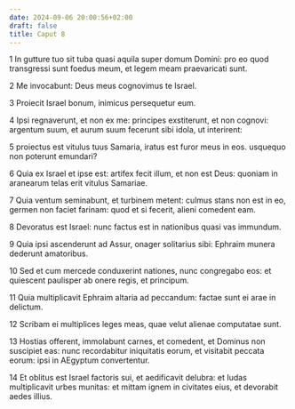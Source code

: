 ```yaml
---
date: 2024-09-06 20:00:56+02:00
draft: false
title: Caput 8
---
```





1 In gutture tuo sit tuba quasi aquila super domum Domini: pro eo quod transgressi sunt foedus meum, et legem meam praevaricati sunt.

2 Me invocabunt: Deus meus cognovimus te Israel.

3 Proiecit Israel bonum, inimicus persequetur eum.

4 Ipsi regnaverunt, et non ex me: principes exstiterunt, et non cognovi: argentum suum, et aurum suum fecerunt sibi idola, ut interirent:

5 proiectus est vitulus tuus Samaria, iratus est furor meus in eos. usquequo non poterunt emundari?

6 Quia ex Israel et ipse est: artifex fecit illum, et non est Deus: quoniam in aranearum telas erit vitulus Samariae.

7 Quia ventum seminabunt, et turbinem metent: culmus stans non est in eo, germen non faciet farinam: quod et si fecerit, alieni comedent eam.

8 Devoratus est Israel: nunc factus est in nationibus quasi vas immundum.

9 Quia ipsi ascenderunt ad Assur, onager solitarius sibi: Ephraim munera dederunt amatoribus.

10 Sed et cum mercede conduxerint nationes, nunc congregabo eos: et quiescent paulisper ab onere regis, et principum.

11 Quia multiplicavit Ephraim altaria ad peccandum: factae sunt ei arae in delictum.

12 Scribam ei multiplices leges meas, quae velut alienae computatae sunt.

13 Hostias offerent, immolabunt carnes, et comedent, et Dominus non suscipiet eas: nunc recordabitur iniquitatis eorum, et visitabit peccata eorum: ipsi in AEgyptum convertentur.

14 Et oblitus est Israel factoris sui, et aedificavit delubra: et Iudas multiplicavit urbes munitas: et mittam ignem in civitates eius, et devorabit aedes illius.

